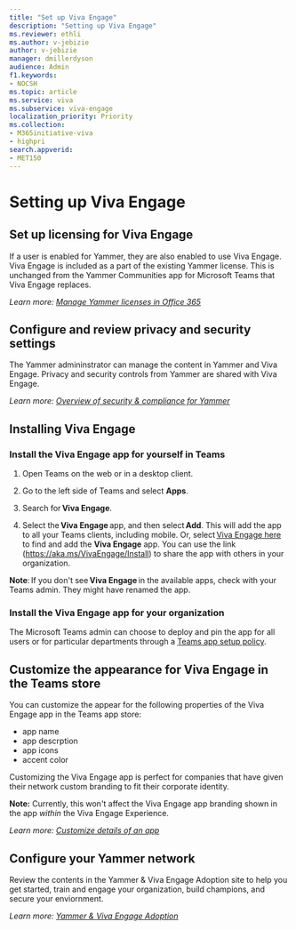 ```yaml
---
title: "Set up Viva Engage"
description: "Setting up Viva Engage"
ms.reviewer: ethli
ms.author: v-jebizie
author: v-jebizie
manager: dmillerdyson
audience: Admin
f1.keywords:
- NOCSH
ms.topic: article
ms.service: viva
ms.subservice: viva-engage
localization_priority: Priority
ms.collection:  
- M365initiative-viva
- highpri
search.appverid:
- MET150
---
```

# Setting up Viva Engage

## Set up licensing for Viva Engage

If a user is enabled for Yammer, they are also enabled to use Viva Engage. Viva Engage is included as a part of the existing Yammer license. This is unchanged from the Yammer Communities app for Microsoft Teams that Viva Engage replaces.

_Learn more: [Manage Yammer licenses in Office 365](/yammer/manage-yammer-users/manage-yammer-licenses-in-office-365)_

## Configure and review privacy and security settings

The Yammer admininstrator can manage the content in Yammer and Viva Engage. Privacy and security controls from Yammer are shared with Viva Engage.

_Learn more: [Overview of security & compliance for Yammer](/yammer/manage-security-and-compliance/security-and-compliance)_

## Installing Viva Engage
### Install the Viva Engage app for yourself in Teams 

 1. Open Teams on the web or in a desktop client.

 2. Go to the left side of Teams and select **Apps**.

 3. Search for **Viva Engage**.

 4. Select the **Viva Engage** app, and then select **Add**. This will add the app to all your Teams clients, including mobile. Or, select [Viva Engage here](https://aka.ms/VivaEngage/Install) to find and add the **Viva Engage** app. You can use the link (https://aka.ms/VivaEngage/Install) to share the app with others in your organization.

 **Note**: If you don't see **Viva Engage** in the available apps, check with your Teams admin. They might have renamed the app. 
 
 ### Install the Viva Engage app for your organization

The Microsoft Teams admin can choose to deploy and pin the app for all users or for particular departments through a [Teams app setup policy](/microsoftteams/teams-app-setup-policies).

 ## Customize the appearance for Viva Engage in the Teams store

 You can customize the appear for the following properties of the Viva Engage app in the Teams app store:
 - app name
 - app descrption 
 - app icons
 - accent color

Customizing the Viva Engage app is perfect for companies that have given their network custom branding to fit their corporate identity.

**Note:** Currently, this won't affect the Viva Engage app branding shown in the app _within_ the Viva Engage Experience.
 
 _Learn more: [Customize details of an app](/MicrosoftTeams/customize-apps#customize-details-of-an-app)_
 
 ## Configure your Yammer network
 
Review the contents in the Yammer & Viva Engage Adoption site to help you get started, train and engage your organization, build champions, and secure your enviornment.

_Learn more: [Yammer & Viva Engage Adoption](https://aka.ms/VivaEngage/Resources)_
